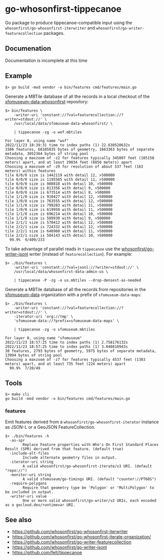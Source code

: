 # go-whosonfirst-tippecanoe

Go package to produce tippecanoe-compatible input using the `whosonfirst/go-whosonfirst-iterwriter` and `whosonfirst/go-writer-featurecollection` packages.

## Documenation

Documentation is incomplete at this time

## Example

```
$> go build -mod vendor -o bin/features cmd/features/main.go
```

Generate a MBTile database of all the records in a local checkout of the [sfomuseum-data-whosonfirst](https://github.com/sfomuseum-data/sfomuseum-data-whosonfirst) repository:

```
$> bin/features \
	-writer-uri 'constant://?val=featurecollection://?writer=stdout://' \
	/usr/local/data/sfomuseum-data-whosonfirst/ \
	
	| tippecanoe -zg -o wof.mbtiles
	
For layer 0, using name "wof"
2022/11/23 18:39:31 time to index paths (1) 22.630520632s
1586 features, 68185835 bytes of geometry, 1663363 bytes of separate metadata, 3052364 bytes of string pool
Choosing a maxzoom of -z2 for features typically 345007 feet (105158 meters) apart, and at least 29034 feet (8850 meters) apart
Choosing a maxzoom of -z9 for resolution of about 537 feet (163 meters) within features
tile 0/0/0 size is 1442119 with detail 12, >500000    
tile 0/0/0 size is 1195585 with detail 11, >500000    
tile 0/0/0 size is 980818 with detail 10, >500000    
tile 0/0/0 size is 813356 with detail 9, >500000    
tile 0/0/0 size is 673514 with detail 8, >500000    
tile 1/1/0 size is 910427 with detail 12, >500000    
tile 1/0/0 size is 763555 with detail 12, >500000    
tile 1/1/0 size is 799283 with detail 11, >500000    
tile 1/0/0 size is 619950 with detail 11, >500000    
tile 1/1/0 size is 696214 with detail 10, >500000    
tile 1/1/0 size is 589930 with detail 9, >500000    
tile 2/1/1 size is 570412 with detail 12, >500000    
tile 2/2/1 size is 724332 with detail 12, >500000    
tile 2/2/1 size is 648960 with detail 11, >500000    
tile 2/2/1 size is 584143 with detail 10, >500000    
  99.9%  9/409/233  
```

To take advantage of parallel reads in `tippecanoe` use the [whosonfirst/go-writer-jsonl](https://github.com/whosonfirst/go-writer-jsonl) writer (instead of `featurecollection`). For example:

```
$> ./bin/features \
	-writer-uri 'constant://?val=jsonl://?writer=stdout://' \
	/usr/local/data/whosonfirst-data-admin-us \

	| tippecanoe -P -zg -o us.mbtiles --drop-densest-as-needed
```

Generate a MBTile database of all the records from repositories in the [sfomuseum-data](https://github.com/sfomuseum-data) organization with a prefix of `sfomuseum-data-maps`:

```
$> ./bin/features \
	-writer-uri 'constant://?val=featurecollection://?writer=stdout://' \
	-iterator-uri 'org://tmp' \
	'sfomuseum-data://?prefix=sfomuseum-data-maps' \
	
	| tippecanoe -zg -o sfomuseum.mbtiles
	
For layer 0, using name "sfomuseum"
2022/11/23 18:57:25 time to index paths (1) 2.758176132s
2022/11/23 18:57:25 time to index paths (1) 3.040810943s
38 features, 2793 bytes of geometry, 5975 bytes of separate metadata, 13994 bytes of string pool
Choosing a maxzoom of -z7 for features typically 4537 feet (1383 meters) apart, and at least 735 feet (224 meters) apart
  99.9%  7/20/49
```

## Tools

```
$> make cli
go build -mod vendor -o bin/features cmd/features/main.go
```

### features

Emit features derived from a `whosonfirst/go-whosonfirst-iterator` instance as JSON-L or a GeoJSON FeatureCollection.

```
$> ./bin/features -h
  -as-spr
    	Replace Feature properties with Who's On First Standard Places Result (SPR) derived from that feature. (default true)
  -include-alt-files
    	Include alternate geometry files in output.
  -iterator-uri string
    	A valid whosonfirst/go-whosonfirst-iterate/v3 URI. (default "repo://")
  -monitor-uri string
    	A valid sfomuseum/go-timings URI. (default "counter://PT60S")
  -require-polygons
    	Require that geometry type be 'Polygon' or 'MultiPolygon' to be included in output.
  -writer-uri value
    	One or more valid whosonfirst/go-writer/v2 URIs, each encoded as a gocloud.dev/runtimevar URI.
```

## See also

* https://github.com/whosonfirst/go-whosonfirst-iterwriter
* https://github.com/whosonfirst/go-whosonfirst-iterate-organization/
* https://github.com/whosonfirst/go-writer-featurecollection
* https://github.com/whosonfirst/go-writer-jsonl
* https://github.com/felt/tippecanoe